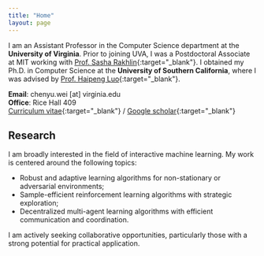 ```yaml
---
title: "Home"
layout: page
---
```

 
I am an Assistant Professor in the Computer Science department at the **University of Virginia**. Prior to joining UVA, I was a Postdoctoral Associate at MIT working with [Prof. Sasha Rakhlin](http://www.mit.edu/~rakhlin/){:target="_blank"}. I obtained my Ph.D. in Computer Science at the **University of Southern California**, where I was advised by [Prof. Haipeng Luo](https://haipeng-luo.net/){:target="_blank"}. 

<!-- My current interest in online learning was ignited during my time at **Academia Sinica**, where I worked with [Prof. Chi-Jen Lu](https://homepage.iis.sinica.edu.tw/pages/cjlu/){:target="_blank"}. I hold a M.S. degree in Communication Engineering and a B.S. degree in Electrical Engineering, both obtained from **National Taiwan University**.  --> 

**Email**: chenyu.wei [at] virginia.edu  
**Office**: Rice Hall 409  
[Curriculum vitae](https://bahh723.github.io/document/cv.pdf){:target="_blank"} / [Google scholar](https://scholar.google.com/citations?user=2L2cR-kAAAAJ){:target="_blank"}  

## Research

I am broadly interested in the field of interactive machine learning. My work is centered around the following topics:   
- Robust and adaptive learning algorithms for non-stationary or adversarial environments;   
- Sample-efficient reinforcement learning algorithms with strategic exploration;   
- Decentralized multi-agent learning algorithms with efficient communication and coordination.  

I am actively seeking collaborative opportunities, particularly those with a strong potential for practical application.  
  


<!-- <div style="line-height:3%;">
    <br>
</div> --> 


<!-- <div style="line-height:5%;">
    <br>
</div> -->

<!--
## Research Experiences [[Curriculum vitae](https://bahh723.github.io/document/cv.pdf){:target="_blank"}]
Postdoctoral Associate, MIT Institute for Data, Systems, and Society, Spring and Summer 2023   
Research Fellow, Simons Institute, Fall 2022, *Data-Driven Decision Processes*    
Student Visitor, Simons Institute, Spring 2022, *Learning and Games*   
Research Intern, Google Research, Summer 2021   
Student Visitor, Simons Institute, Fall 2020, *Theory of Reinforcement Learning*   
Research Intern, Microsoft Research, Redmond, Summer 2019   
Research Intern, Yahoo Research, New York, Summer 2018   
Research Assistant, Academia Sinica, Taipei, 2015-2017 
-->
   
<!-- <div style="line-height:30%;">
    <br>
</div> -->




